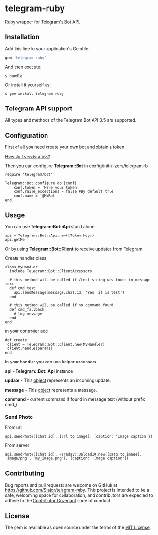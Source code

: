# telegram-ruby

Ruby wrapper for [Telegram's Bot API](https://core.telegram.org/bots/api).

## Installation

Add this line to your application's Gemfile:

```ruby
gem 'telegram-ruby'
```

And then execute:

    $ bundle

Or install it yourself as:

    $ gem install telegram-ruby
    
## Telegram API support
All types and methods of the Telegram Bot API 3.5 are supported.

## Configuration
First of all you need create your own bot and obtain a token

[How do I create a bot?](https://core.telegram.org/bots#3-how-do-i-create-a-bot)

Then you can configure **Telegram::Bot** in config/initializers/telegram.rb

    
```
require 'telegram/bot'
    
Telegram::Bot.configure do |conf|
    conf.token = 'Here your token'
    conf.raise_exceptions = false #By default true
    conf.name = '@MyBot
end
```
    
    
## Usage

You can use **Telegram::Bot::Api** stand alone


```
api = Telegram::Bot::Api.new([Token key])
api.getMe
```

Or by using **Telegram::Bot::Client** to receive updates from Telegram

Create handler class

```
class MyHandler
  include Telegram::Bot::ClientAccessors

  # this method will be called if /test string was found in message text
  def cmd_test
    api.sendMessage(message.chat.id, 'Yes, it is test')
  end

  # this method will be called if no command found
  def cmd_fallback
    # log message
  end
end
```

In your controller add

```
def create
 client = Telegram::Bot::Client.new(MyHandler)
 client.handle(params)
end
```

In your handler you can use helper accessors

**api** - **Telegram::Bot::Api** instance  

**update** - This [object](https://core.telegram.org/bots/api#update) represents an incoming update.

**message** - This [object](https://core.telegram.org/bots/api#message) represents a message.

**command** - current command if found in message text (without prefix cmd_)

### Send Photo
From url
```
api.sendPhoto([Chat id], [Url to image], {caption: 'Image caption'})
```
From server
```
api.sendPhoto([Chat id], Faraday::UploadIO.new([patg to image], 'image/png', 'my_image.png'), {caption: 'Image caption'})
```

## Contributing

Bug reports and pull requests are welcome on GitHub at https://github.com/Stajor/telegram-ruby. This project is intended to be a safe, welcoming space for collaboration, and contributors are expected to adhere to the [Contributor Covenant](http://contributor-covenant.org) code of conduct.

## License

The gem is available as open source under the terms of the [MIT License](https://opensource.org/licenses/MIT).